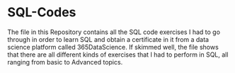 # SQL-Codes
The file in this Repository contains all the SQL code exercises I had to go through in order to learn SQL and obtain a certificate in it from a data science platform called 365DataScience. If skimmed well, the file shows that there are all different kinds of exercises that I had to perform in SQL, all ranging from basic to Advanced topics.
